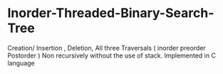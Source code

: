 ﻿# Inorder-Threaded-Binary-Search-Tree
Creation/ Insertion , Deletion, All three Traversals ( inorder preorder Postorder ) Non recursively without the use of stack. Implemented in C language
